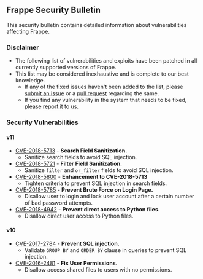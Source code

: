 <section class='section-padding text-center'>
	<h1>Frappe Security Bulletin</h1>
	<p class="lead">
		This security bulletin contains detailed information about vulnerabilities affecting Frappe.
	</p>
</section>

### Disclaimer

* The following list of vulnerabilities and exploits have been patched in all currently supported versions of Frappe.
* This list may be considered inexhaustive and is complete to our best knowledge.
	* If any of the fixed issues haven't been added to the list, please [submit an issue][1] or a [pull request][2] regarding the same.
	* If you find any vulnerability in the system that needs to be fixed, please [report it][3] to us.


### Security Vulnerabilities

#### v11

* [CVE-2018-5713][4] - **Search Field Sanitization.**
	* Sanitize search fields to avoid SQL injection.
* [CVE-2018-5721][5] - **Filter Field Sanitization.**
	* Sanitize `filter` and `or_filter` fields to avoid SQL injection.
* [CVE-2018-5800][6] - **Enhancement to CVE-2018-5713**
	* Tighten criteria to prevent SQL injection in search fields.
* [CVE-2018-5785][7] - **Prevent Brute Force on Login Page.**
	* Disallow user to login and lock user account after a certain number of bad password attempts.
* [CVE-2018-4942][8] - **Prevent direct access to Python files.**
	* Disallow direct user access to Python files.


#### v10

* [CVE-2017-2784][9] - **Prevent SQL injection.**
	* Validate `GROUP BY` and `ORDER BY` clause in queries to prevent SQL injection.
* [CVE-2016-2481][10] - **Fix User Permissions.**
	* Disallow access shared files to users with no permissions.


[1]: https://github.com/frappe/frappe_io/issues
[2]: https://github.com/frappe/frappe_io/pulls
[3]: https://github.com/frappe/frappe/issues
[4]: https://github.com/frappe/frappe/pull/5713
[5]: https://github.com/frappe/frappe/pull/5721
[6]: https://github.com/frappe/frappe/pull/5800
[7]: https://github.com/frappe/frappe/pull/5785
[8]: https://github.com/frappe/frappe/pull/4942
[9]: https://github.com/frappe/frappe/pull/2784
[10]: https://github.com/frappe/frappe/pull/2481